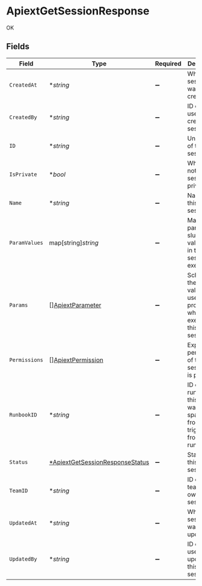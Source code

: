 # ApiextGetSessionResponse

OK


## Fields

| Field                                                                                    | Type                                                                                     | Required                                                                                 | Description                                                                              | Example                                                                                  |
| ---------------------------------------------------------------------------------------- | ---------------------------------------------------------------------------------------- | ---------------------------------------------------------------------------------------- | ---------------------------------------------------------------------------------------- | ---------------------------------------------------------------------------------------- |
| `CreatedAt`                                                                              | **string*                                                                                | :heavy_minus_sign:                                                                       | When this session was created.                                                           | 2022-01-11 22:32:45.601486+00                                                            |
| `CreatedBy`                                                                              | **string*                                                                                | :heavy_minus_sign:                                                                       | ID of the user that created this session.                                                | usr20220103zlufhym                                                                       |
| `ID`                                                                                     | **string*                                                                                | :heavy_minus_sign:                                                                       | Unique ID of this session.                                                               | ses20220120za1pskd                                                                       |
| `IsPrivate`                                                                              | **bool*                                                                                  | :heavy_minus_sign:                                                                       | Whether or not the session is private.                                                   | true                                                                                     |
| `Name`                                                                                   | **string*                                                                                | :heavy_minus_sign:                                                                       | Name of this session.                                                                    | MySession                                                                                |
| `ParamValues`                                                                            | map[string]*string*                                                                      | :heavy_minus_sign:                                                                       | Mapping of parameter slug to value used in this session's execution.                     |                                                                                          |
| `Params`                                                                                 | [][ApiextParameter](../../models/shared/apiextparameter.md)                              | :heavy_minus_sign:                                                                       | Schema for the set of values users can provide when executing this session.              |                                                                                          |
| `Permissions`                                                                            | [][ApiextPermission](../../models/shared/apiextpermission.md)                            | :heavy_minus_sign:                                                                       | Explicit permissions of this session if it is private.                                   |                                                                                          |
| `RunbookID`                                                                              | **string*                                                                                | :heavy_minus_sign:                                                                       | ID of the runbook this session was spawned from if triggered from a runbook.             | rbk20220120z15kl79                                                                       |
| `Status`                                                                                 | [*ApiextGetSessionResponseStatus](../../models/shared/apiextgetsessionresponsestatus.md) | :heavy_minus_sign:                                                                       | Status of this session.                                                                  | Succeeded                                                                                |
| `TeamID`                                                                                 | **string*                                                                                | :heavy_minus_sign:                                                                       | ID of the team that owns this session.                                                   | tea20220103zvy4auu                                                                       |
| `UpdatedAt`                                                                              | **string*                                                                                | :heavy_minus_sign:                                                                       | When this session was updated.                                                           | 2022-01-11 22:35:45.238512+00                                                            |
| `UpdatedBy`                                                                              | **string*                                                                                | :heavy_minus_sign:                                                                       | ID of the user who updated this session.                                                 | ses20220120za1pskd                                                                       |